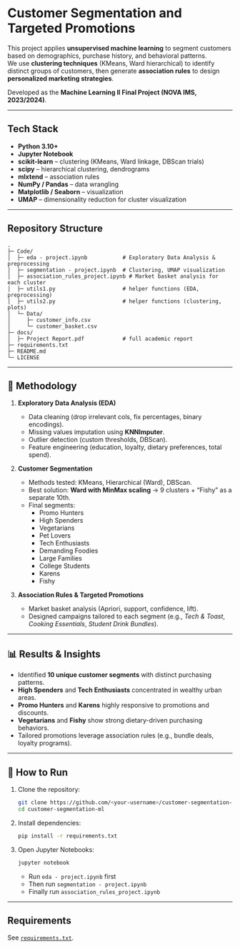 # Customer Segmentation and Targeted Promotions

This project applies **unsupervised machine learning** to segment customers based on demographics, purchase history, and behavioral patterns.  
We use **clustering techniques** (KMeans, Ward hierarchical) to identify distinct groups of customers, then generate **association rules** to design **personalized marketing strategies**.

Developed as the **Machine Learning II Final Project (NOVA IMS, 2023/2024)**.

---

## Tech Stack

- **Python 3.10+**
- **Jupyter Notebook**
- **scikit-learn** – clustering (KMeans, Ward linkage, DBScan trials)
- **scipy** – hierarchical clustering, dendrograms
- **mlxtend** – association rules
- **NumPy / Pandas** – data wrangling
- **Matplotlib / Seaborn** – visualization
- **UMAP** – dimensionality reduction for cluster visualization

---

## Repository Structure

~~~text
.
├─ Code/
│  ├─ eda - project.ipynb           # Exploratory Data Analysis & preprocessing
│  ├─ segmentation - project.ipynb  # Clustering, UMAP visualization
│  ├─ association_rules_project.ipynb # Market basket analysis for each cluster
│  ├─ utils1.py                     # helper functions (EDA, preprocessing)
│  ├─ utils2.py                     # helper functions (clustering, plots)
│  └─ Data/
│     ├─ customer_info.csv
│     └─ customer_basket.csv
├─ docs/
│  ├─ Project Report.pdf            # full academic report
├─ requirements.txt
├─ README.md
└─ LICENSE
~~~

---

## 🔎 Methodology

1. **Exploratory Data Analysis (EDA)**  
   - Data cleaning (drop irrelevant cols, fix percentages, binary encodings).  
   - Missing values imputation using **KNNImputer**.  
   - Outlier detection (custom thresholds, DBScan).  
   - Feature engineering (education, loyalty, dietary preferences, total spend).  

2. **Customer Segmentation**  
   - Methods tested: KMeans, Hierarchical (Ward), DBScan.  
   - Best solution: **Ward with MinMax scaling** → 9 clusters + “Fishy” as a separate 10th.  
   - Final segments:  
     - Promo Hunters  
     - High Spenders  
     - Vegetarians  
     - Pet Lovers  
     - Tech Enthusiasts  
     - Demanding Foodies  
     - Large Families  
     - College Students  
     - Karens  
     - Fishy  

3. **Association Rules & Targeted Promotions**  
   - Market basket analysis (Apriori, support, confidence, lift).  
   - Designed campaigns tailored to each segment (e.g., *Tech & Toast*, *Cooking Essentials*, *Student Drink Bundles*).  

---

## 📊 Results & Insights

- Identified **10 unique customer segments** with distinct purchasing patterns.  
- **High Spenders** and **Tech Enthusiasts** concentrated in wealthy urban areas.  
- **Promo Hunters** and **Karens** highly responsive to promotions and discounts.  
- **Vegetarians** and **Fishy** show strong dietary-driven purchasing behaviors.  
- Tailored promotions leverage association rules (e.g., bundle deals, loyalty programs).  

---

## 🚀 How to Run

1. Clone the repository:  
   ~~~bash
   git clone https://github.com/<your-username>/customer-segmentation-ml.git
   cd customer-segmentation-ml
   ~~~

2. Install dependencies:  
   ~~~bash
   pip install -r requirements.txt
   ~~~

3. Open Jupyter Notebooks:  
   ~~~bash
   jupyter notebook
   ~~~
   - Run `eda - project.ipynb` first  
   - Then run `segmentation - project.ipynb`  
   - Finally run `association_rules_project.ipynb`

---

## Requirements

See [`requirements.txt`](./requirements.txt).


